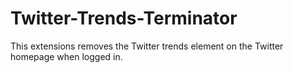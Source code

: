 Twitter-Trends-Terminator
=========================

This extensions removes the Twitter trends element on the Twitter homepage when logged in.
